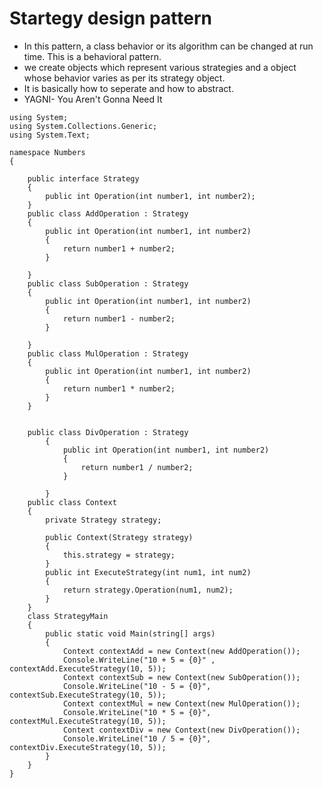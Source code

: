 # Startegy design pattern
* In this pattern, a class behavior or its algorithm can be changed at run time. This is a behavioral pattern.
* we create objects which represent various strategies and a object whose behavior varies as per its strategy object.
* It is basically how to seperate and how to abstract.
* YAGNI- You Aren't Gonna Need It 

```
using System;
using System.Collections.Generic;
using System.Text;

namespace Numbers
{

    public interface Strategy
    {
        public int Operation(int number1, int number2);
    }
    public class AddOperation : Strategy
    {
        public int Operation(int number1, int number2)
        {
            return number1 + number2;
        }

    }
    public class SubOperation : Strategy
    {
        public int Operation(int number1, int number2)
        {
            return number1 - number2;
        }

    }
    public class MulOperation : Strategy
    {
        public int Operation(int number1, int number2)
        {
            return number1 * number2;
        }
    }


    public class DivOperation : Strategy
        {
            public int Operation(int number1, int number2)
            {
                return number1 / number2;
            }

        }
    public class Context
    {
        private Strategy strategy;

        public Context(Strategy strategy)
        {
            this.strategy = strategy;
        }
        public int ExecuteStrategy(int num1, int num2)
        {
            return strategy.Operation(num1, num2);
        }
    }
    class StrategyMain
    {
        public static void Main(string[] args)
        {
            Context contextAdd = new Context(new AddOperation()); 
            Console.WriteLine("10 + 5 = {0}" , contextAdd.ExecuteStrategy(10, 5));
            Context contextSub = new Context(new SubOperation());
            Console.WriteLine("10 - 5 = {0}", contextSub.ExecuteStrategy(10, 5));
            Context contextMul = new Context(new MulOperation());
            Console.WriteLine("10 * 5 = {0}", contextMul.ExecuteStrategy(10, 5));
            Context contextDiv = new Context(new DivOperation());
            Console.WriteLine("10 / 5 = {0}", contextDiv.ExecuteStrategy(10, 5));
        }
    }
}

```

